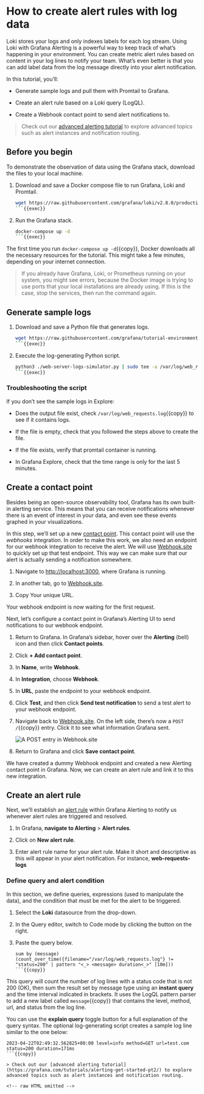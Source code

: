 <!-- raw HTML omitted -->

# How to create alert rules with log data

Loki stores your logs and only indexes labels for each log stream. Using Loki with Grafana Alerting is a powerful way to keep track of what’s happening in your environment. You can create metric alert rules based on content in your log lines to notify your team. What’s even better is that you can add label data from the log message directly into your alert notification.

In this tutorial, you’ll:

- Generate sample logs and pull them with Promtail to Grafana.

- Create an alert rule based on a Loki query (LogQL).

- Create a Webhook contact point to send alert notifications to.

> Check out our [advanced alerting tutorial](https://grafana.com/tutorials/alerting-get-started-pt2/) to explore advanced topics such as alert instances and notification routing.

<!-- raw HTML omitted -->

<!-- raw HTML omitted -->

## Before you begin

To demonstrate the observation of data using the Grafana stack, download the files to your local machine.

1. Download and save a Docker compose file to run Grafana, Loki and Promtail.

   ```bash
   wget https://raw.githubusercontent.com/grafana/loki/v2.8.0/production/docker-compose.yaml -O docker-compose.yaml
   ```{{exec}}

1. Run the Grafana stack.

   ```bash
   docker-compose up -d
   ```{{exec}}

The first time you run `docker-compose up -d`{{copy}}, Docker downloads all the necessary resources for the tutorial. This might take a few minutes, depending on your internet connection.

> If you already have Grafana, Loki, or Prometheus running on your system, you might see errors, because the Docker image is trying to use ports that your local installations are already using. If this is the case, stop the services, then run the command again.

<!-- raw HTML omitted -->

<!-- raw HTML omitted -->

## Generate sample logs

1. Download and save a Python file that generates logs.

   ```bash
   wget https://raw.githubusercontent.com/grafana/tutorial-environment/master/app/loki/web-server-logs-simulator.py
   ```{{exec}}

1. Execute the log-generating Python script.

   ```bash
   python3 ./web-server-logs-simulator.py | sudo tee -a /var/log/web_requests.log
   ```{{exec}}

### Troubleshooting the script

If you don’t see the sample logs in Explore:

- Does the output file exist, check `/var/log/web_requests.log`{{copy}} to see if it contains logs.

- If the file is empty, check that you followed the steps above to create the file.

- If the file exists, verify that promtail container is running.

- In Grafana Explore, check that the time range is only for the last 5 minutes.

<!-- raw HTML omitted -->

<!-- raw HTML omitted -->

## Create a contact point

Besides being an open-source observability tool, Grafana has its own built-in alerting service. This means that you can receive notifications whenever there is an event of interest in your data, and even see these events graphed in your visualizations.

In this step, we’ll set up a new [contact point](https://grafana.com/docs/grafana/latest/alerting/configure-notifications/manage-contact-points/integrations/webhook-notifier/). This contact point will use the _webhooks_ integration. In order to make this work, we also need an endpoint for our webhook integration to receive the alert. We will use [Webhook.site](https://webhook.site/) to quickly set up that test endpoint. This way we can make sure that our alert is actually sending a notification somewhere.

1. Navigate to [http://localhost:3000]({{TRAFFIC_HOST1_3000}}), where Grafana is running.

1. In another tab, go to [Webhook.site](https://webhook.site/).

1. Copy Your unique URL.

Your webhook endpoint is now waiting for the first request.

Next, let’s configure a contact point in Grafana’s Alerting UI to send notifications to our webhook endpoint.

1. Return to Grafana. In Grafana’s sidebar, hover over the **Alerting** (bell) icon and then click **Contact points**.

1. Click **+ Add contact point**.

1. In **Name**, write **Webhook**.

1. In **Integration**, choose **Webhook**.

1. In **URL**, paste the endpoint to your webhook endpoint.

1. Click **Test**, and then click **Send test notification** to send a test alert to your webhook endpoint.

1. Navigate back to [Webhook.site](https://webhook.site/). On the left side, there’s now a `POST /`{{copy}} entry. Click it to see what information Grafana sent.

   ![A POST entry in Webhook.site](https://grafana.com/media/docs/alerting/alerting-webhook-detail.png)

1. Return to Grafana and click **Save contact point**.

We have created a dummy Webhook endpoint and created a new Alerting contact point in Grafana. Now, we can create an alert rule and link it to this new integration.

<!-- raw HTML omitted -->

<!-- raw HTML omitted -->

## Create an alert rule

Next, we’ll establish an [alert rule](http://grafana.com/docs/grafana/next/alerting/fundamentals/alert-rule-evaluation/) within Grafana Alerting to notify us whenever alert rules are triggered and resolved.

1. In Grafana, **navigate to Alerting** > **Alert rules**.

1. Click on **New alert rule**.

1. Enter alert rule name for your alert rule. Make it short and descriptive as this will appear in your alert notification. For instance, **web-requests-logs**

### Define query and alert condition

In this section, we define queries, expressions (used to manipulate the data), and the condition that must be met for the alert to be triggered.

1. Select the **Loki** datasource from the drop-down.

1. In the Query editor, switch to Code mode by clicking the button on the right.

1. Paste the query below.

   ```
   sum by (message)(count_over_time({filename="/var/log/web_requests.log"} != "status=200" | pattern "<_> <message> duration<_>" [10m]))
   ```{{copy}}

This query will count the number of log lines with a status code that is not 200 (OK), then sum the result set by message type using an **instant query** and the time interval indicated in brackets. It uses the LogQL pattern parser to add a new label called `message`{{copy}} that contains the level, method, url, and status from the log line.

You can use the **explain query** toggle button for a full explanation of the query syntax. The optional log-generating script creates a sample log line similar to the one below:

```
2023-04-22T02:49:32.562825+00:00 level=info method=GET url=test.com status=200 duration=171ms
```{{copy}}

> Check out our [advanced alerting tutorial](https://grafana.com/tutorials/alerting-get-started-pt2/) to explore advanced topics such as alert instances and notification routing.

<!-- raw HTML omitted -->
